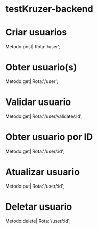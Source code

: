 # testKruzer-backend

# Criar usuarios

Metodo:post|
  Rota:'/user';

# Obter usuario(s)

Metodo:get|  Rota:'/user';

# Validar usuario

Metodo:get|
    Rota:'/user/validate/:id';

# Obter usuario por ID

Metodo:get|
     Rota:'/user/:id';

# Atualizar usuario

Metodo:put|
    Rota:'/user/:id';

# Deletar usuario

Metodo:delete|
   Rota:'/user/:id';

